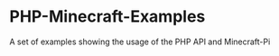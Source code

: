 PHP-Minecraft-Examples
======================

A set of examples showing the usage of the PHP API and Minecraft-Pi
